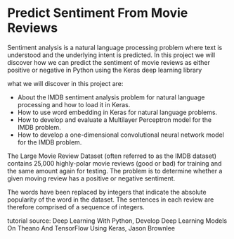 <h1>Predict Sentiment From Movie Reviews</h1>
<p>
  Sentiment analysis is a natural language processing problem where text is understood and the
underlying intent is predicted. In this project we will discover how we can predict the sentiment
of movie reviews as either positive or negative in Python using the Keras deep learning library
   </p>
<p>what we will discover in this project are:</p>
<ul>
  <li>About the IMDB sentiment analysis problem for natural language processing and how to
load it in Keras.</li>
  <li>How to use word embedding in Keras for natural language problems.</li>
  <li>How to develop and evaluate a Multilayer Perceptron model for the IMDB problem.</li>
  <li>How to develop a one-dimensional convolutional neural network model for the IMDB
    problem.</li>
 </ul>
<p>The Large Movie Review Dataset (often referred to as the IMDB dataset)
contains 25,000 highly-polar movie reviews (good or bad) for training and the same amount
again for testing. The problem is to determine whether a given moving review has a positive or
negative sentiment.</p>

<p>The words have been replaced by integers that indicate the absolute popularity of the
word in the dataset. The sentences in each review are therefore comprised of a sequence of
integers.</p>

<p>tutorial source: Deep Learning With Python, Develop Deep Learning Models On Theano And TensorFlow Using
Keras, Jason Brownlee</p>

